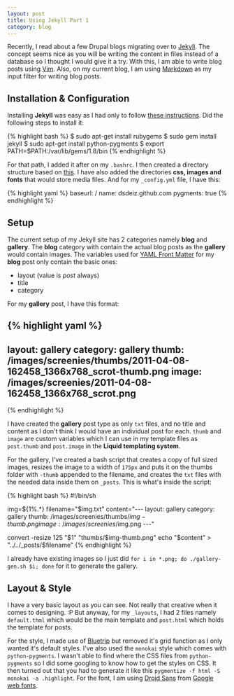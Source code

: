 ```yaml
---
layout: post
title: Using Jekyll Part 1
category: blog
---
```


Recently, I read about a few Drupal blogs migrating over to [Jekyll](https://github.com/mojombo/jekyll). The concept seems nice as you will be writing the content in files instead of a database so I thought I would give it a try. With this, I am able to write blog posts using [Vim](http://www.vim.org/). Also, on my current blog, I am using [Markdown](http://daringfireball.net/projects/markdown/) as my input filter for writing blog posts.

## Installation &amp; Configuration

Installing **Jekyll** was easy as I had only to follow [these instructions](https://github.com/mojombo/jekyll/wiki/Install). Did the following steps to install it:

{% highlight bash %}
$ sudo apt-get install rubygems
$ sudo gem install jekyll
$ sudo apt-get install python-pygments
$ export PATH=$PATH:/var/lib/gems/1.8/bin
{% endhighlight %}

For that path, I added it after on my `.bashrc`. I then created a directory structure based on [this](https://github.com/mojombo/jekyll/wiki/Usage). I have also added the directories **css, images and fonts** that would store media files. And for my `_config.yml` file, I have this:

{% highlight yaml %}
baseurl: /
name: dsdeiz.github.com
pygments: true
{% endhighlight %}

## Setup

The current setup of my Jekyll site has 2 categories namely **blog** and **gallery**. The **blog** category with contain the actual blog posts as the **gallery** would contain images. The variables used for [YAML Front Matter](https://github.com/mojombo/jekyll/wiki/YAML-Front-Matter) for my **blog** post only contain the basic ones:

* layout (value is *post* always)
* title
* category

For my **gallery** post, I have this format:

{% highlight yaml %}
---
layout: gallery
category: gallery
thumb: /images/screenies/thumbs/2011-04-08-162458_1366x768_scrot-thumb.png
image: /images/screenies/2011-04-08-162458_1366x768_scrot.png
---
{% endhighlight %}

I have created the **gallery** post type as only `txt` files, and no title and content as I don't think I would have an individual post for each. `thumb` and `image` are custom variables which I can use in my template files as `post.thumb` and `post.image` in the **Liquid templating system**.

For the gallery, I've created a bash script that creates a copy of full sized images, resizes the image to a width of `175px` and puts it on the thumbs folder with `-thumb` appended to the filename, and creates the `txt` files with the needed data inside them on `_posts`. This is what's inside the script:

{% highlight bash %}
#!/bin/sh

img=${1%.*}
filename="$img.txt"
content="---
layout: gallery
category: gallery
thumb: /images/screenies/thumbs/$img-thumb.png
image: /images/screenies/$img.png
---"

convert -resize 125 "$1" "thumbs/$img-thumb.png"
echo "$content" > "../../_posts/$filename"
{% endhighlight %}

I already have existing images so I just did `for i in *.png; do ./gallery-gen.sh $i; done` for it to generate the gallery.

## Layout &amp; Style

I have a very basic layout as you can see. Not really that creative when it comes to designing. :P But anyway, for my `_layouts`, I had 2 files namely `default.thml` which would be the main template and `post.html` which holds the template for posts.

For the style, I made use of [Bluetrip](http://bluetrip.org/) but removed it's grid function as I only wanted it's default styles. I've also used the `monokai` style which comes with `python-pygments`. I wasn't able to find where the CSS files from `python-pygments` so I did some googling to know how to get the styles on CSS. It then turned out that you had to generate it like this `pygmentize -f html -S monokai -a .highlight`. For the font, I am using [Droid Sans](http://www.google.com/webfonts/specimen/Droid+Sans) from [Google web fonts](http://www.google.com/webfonts).
